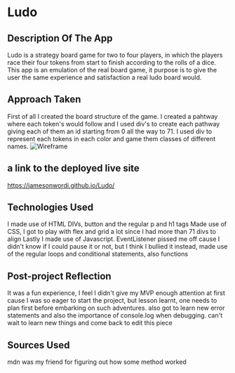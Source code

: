 # Ludo

## Description Of The App

Ludo is a strategy board game for two to four players, in which the players race their four tokens
from start to finish according to the rolls of a dice. This app is an emulation of the real board game, it purpose is to give the user the same 
experience and satisfaction a real ludo board would. 


## Approach Taken
First of all I created the board structure of the game. I created a pahtway where each token's would follow and I used div's to create each pathway giving each of them an id starting from 0 all the way to 71.
I used div to represent each tokens in each color and game them classes of different names.
![Wireframe](LudoBooard.png)



## a link to the deployed live site 

https://jamesonwordi.github.io/Ludo/

## Technologies Used

I made use of HTML DIVs, button and the regular p and h1 tags
Made use of CSS, I got to play with flex and grid a lot since I had more than 71 divs to align
Lastly I made use of Javascript. EventListener pissed me off cause I didn't know if I could pause it or not,
but I think I bullied it instead, made use of the regular loops and conditional statements, also functions

## Post-project Reflection

It was a fun experience, I feel I didn't give my MVP enough attention at first cause I was so eager to start the project,
but lesson learnt, one needs to plan first before embarking on such adventures. also got to learn new error statements and also 
the importance of console.log when debugging. can't wait to learn new things and come back to edit this piece

## Sources Used

mdn was my friend for figuring out how some method worked
